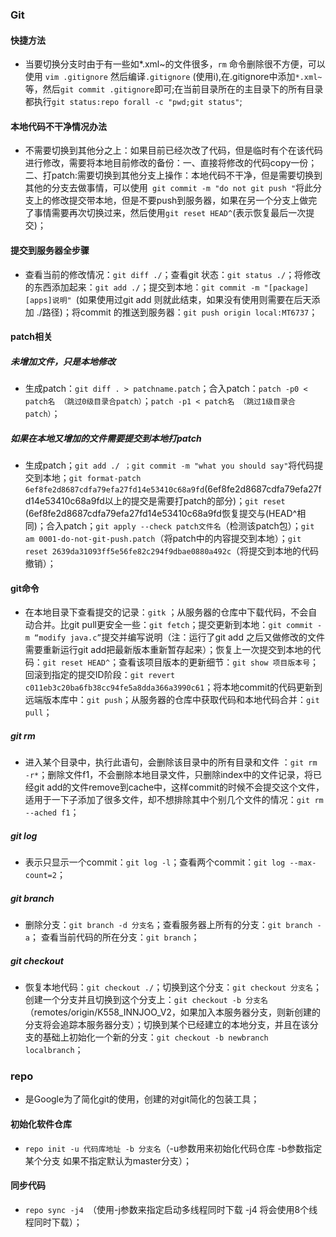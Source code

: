 ### Git
#### 快捷方法
+ 当要切换分支时由于有一些如*.xml~的文件很多，`rm` 命令删除很不方便，可以使用 `vim .gitignore` 然后编译`.gitignore` (使用i),在.gitignore中添加`*.xml~`等，然后`git commit .gitignore`即可;在当前目录所在的主目录下的所有目录都执行`git status:repo forall -c "pwd;git status"`;
#### 本地代码不干净情况办法
+ 不需要切换到其他分之上：如果目前已经次改了代码，但是临时有个在该代码进行修改，需要将本地目前修改的备份：一、直接将修改的代码copy一份；二、打patch:需要切换到其他分支上操作：本地代码不干净，但是需要切换到其他的分支去做事情，可以使用` git commit -m "do not git push "`将此分支上的修改提交带本地，但是不要push到服务器，如果在另一个分支上做完了事情需要再次切换过来，然后使用`git reset HEAD^`(表示恢复最后一次提交)；
#### 提交到服务器全步骤

+ 查看当前的修改情况：`git diff ./`；查看git 状态：`git status ./`；将修改的东西添加起来：`git add ./`；提交到本地：`git commit -m "[package][apps]说明" `(如果使用过git add 则就此结束，如果没有使用则需要在后天添加 ./路径)；将commit 的推送到服务器：`git push origin local:MT6737`；

#### patch相关
##### 未增加文件，只是本地修改

+ 生成patch：`git diff . > patchname.patch`；合入patch：`patch -p0 < patch名 （跳过0级目录合patch）`；`patch -p1 < patch名 （跳过1级目录合patch）`；
##### 如果在本地又增加的文件需要提交到本地打patch
+ 生成patch；`git add ./ ；git commit -m "what you should say"`将代码提交到本地；`git format-patch 6ef8fe2d8687cdfa79efa27fd14e53410c68a9fd`(6ef8fe2d8687cdfa79efa27fd14e53410c68a9fd以上的提交是需要打patch的部分)；`git reset `(6ef8fe2d8687cdfa79efa27fd14e53410c68a9fd恢复提交与(HEAD^相同)；合入patch；`git apply --check patch文件名`（检测该patch包）；`git am 0001-do-not-git-push.patch`（将patch中的内容提交到本地）；`git reset 2639da31093ff5e56fe82c294f9dbae0880a492c`（将提交到本地的代码撤销）；
#### git命令

+ 在本地目录下查看提交的记录：`gitk` ；从服务器的仓库中下载代码，不会自动合并。比git pull更安全一些：`git fetch`；提交更新到本地：`git commit -m “modify java.c”`提交并编写说明（注：运行了git add 之后又做修改的文件需要重新运行git add把最新版本重新暂存起来）；恢复上一次提交到本地的代码：`git reset HEAD^`；查看该项目版本的更新细节：`git show 项目版本号`；回滚到指定的提交ID阶段：`git revert c011eb3c20ba6fb38cc94fe5a8dda366a3990c61`；将本地commit的代码更新到远端版本库中：`git push`；从服务器的仓库中获取代码和本地代码合并：`git pull`；

##### git rm

+ 进入某个目录中，执行此语句，会删除该目录中的所有目录和文件 ：`git rm -r*`；删除文件f1，不会删除本地目录文件，只删除index中的文件记录，将已经git add的文件remove到cache中，这样commit的时候不会提交这个文件，适用于一下子添加了很多文件，却不想排除其中个别几个文件的情况：`git rm --ached f1`；
##### git log
+ 表示只显示一个commit：`git log -l`；查看两个commit：`git log --max-count=2`；
##### git branch
+ 删除分支：`git branch -d 分支名`；查看服务器上所有的分支：`git branch -a`； 查看当前代码的所在分支：`git branch`；
##### git checkout
+ 恢复本地代码：`git checkout ./`；切换到这个分支：`git checkout 分支名`；创建一个分支并且切换到这个分支上：`git checkout -b 分支名`（remotes/origin/K558_INNJOO_V2，如果加入本服务器分支，则新创建的分支将会追踪本服务器分支）；切换到某个已经建立的本地分支，并且在该分支的基础上初始化一个新的分支：`git checkout -b newbranch localbranch`；
### repo
+ 是Google为了简化git的使用，创建的对git简化的包装工具；
#### 初始化软件仓库
+ `repo init -u 代码库地址 -b 分支名`（-u参数用来初始化代码仓库 -b参数指定某个分支 如果不指定默认为master分支）；
#### 同步代码
+ `repo sync -j4 `（使用-j参数来指定启动多线程同时下载 -j4 将会使用8个线程同时下载）；
